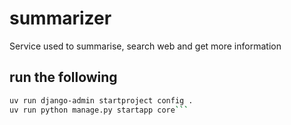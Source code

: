 # summarizer
Service used to summarise, search web and get more information

## run the following
```bash
uv run django-admin startproject config .
uv run python manage.py startapp core```